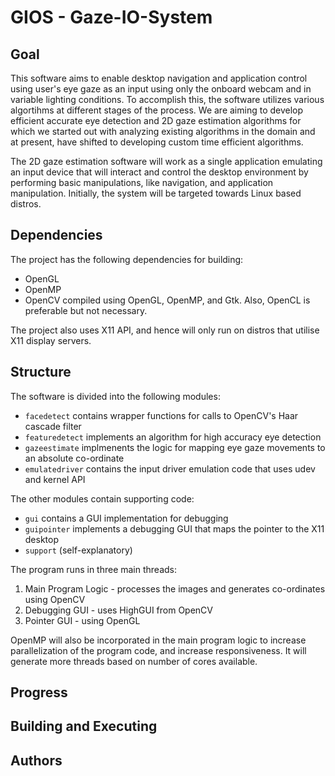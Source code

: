 GIOS - Gaze-IO-System
==============


Goal
----
This software aims to enable desktop navigation and application control using user's eye gaze as an input using only the onboard webcam and in variable lighting conditions. To accomplish this, the software utilizes various algortihms at different stages of the process. We are aiming to develop efficient accurate eye detection and 2D gaze estimation algorithms for which we started out with analyzing existing algorithms in the domain and at present, have shifted to developing custom time efficient algorithms. 

The 2D gaze estimation software will work as a single application emulating an input device that will interact and control the desktop environment by performing basic manipulations, like navigation, and application manipulation. Initially, the system will be targeted towards Linux based distros. 

Dependencies
------------
The project has the following dependencies for building:
- OpenGL
- OpenMP
- OpenCV compiled using OpenGL, OpenMP, and Gtk. Also, OpenCL is preferable but not necessary.

The project also uses X11 API, and hence will only run on distros that utilise X11 display servers.

Structure
---------
The software is divided into the following modules:
- `facedetect` contains wrapper functions for calls to OpenCV's Haar cascade filter
- `featuredetect` implements an algorithm for high accuracy eye detection
- `gazeestimate` implmenents the logic for mapping eye gaze movements to an absolute co-ordinate
- `emulatedriver` contains the input driver emulation code that uses udev and kernel API

The other modules contain supporting code:
- `gui` contains a GUI implementation for debugging
- `guipointer` implements a debugging GUI that maps the pointer to the X11 desktop
- `support` (self-explanatory)

The program runs in three main threads:

1. Main Program Logic - processes the images and generates co-ordinates using OpenCV
2. Debugging GUI - uses HighGUI from OpenCV
3. Pointer GUI - using OpenGL 

OpenMP will also be incorporated in the main program logic to increase parallelization of the program code, and increase responsiveness. It will generate more threads based on number of cores available.

Progress
--------


Building and Executing
----------------------

Authors
-------
